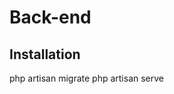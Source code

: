 <h1 class="text-2xl font-bold"> Back-end</h1>

## Installation

php artisan migrate
php artisan serve

```

```
